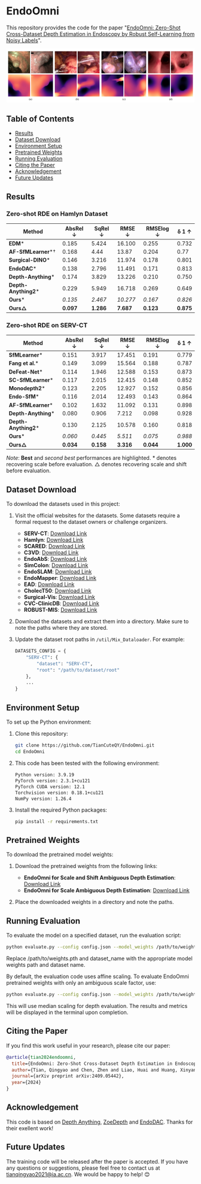 # EndoOmni

This repository provides the code for the paper "[EndoOmni: Zero-Shot Cross-Dataset Depth Estimation in Endoscopy by Robust Self-Learning from Noisy Labels](https://arxiv.org/abs/2409.05442)".

![Zero-shot performance on unseen datasets](FirstPage.jpg)

## Table of Contents
- [Results](#results)
- [Dataset Download](#dataset-download)
- [Environment Setup](#environment-setup)
- [Pretrained Weights](#pretrained-weights)
- [Running Evaluation](#running-evaluation)
- [Citing the Paper](#citing-the-paper)
- [Acknowledgement](#acknowledgement)
- [Future Updates](#future-updates)

## Results

### Zero-shot RDE on Hamlyn Dataset
| **Method**                     | **AbsRel ↓** | **SqRel ↓** | **RMSE ↓** | **RMSElog ↓** | **δ 1 ↑** |
|-------------------------------|--------------|-------------|------------|---------------|------------|
| **EDM***                      | 0.185        | 5.424       | 16.100     | 0.255         | 0.732      |
| **AF-SfMLearner***†           | 0.168        | 4.44        | 13.87      | 0.204         | 0.77       |
| **Surgical-DINO***            | 0.146        | 3.216       | 11.974     | 0.178         | 0.801      |
| **EndoDAC***                  | 0.138        | 2.796       | 11.491     | 0.171         | 0.813      |
| **Depth-Anything***           | 0.174        | 3.829       | 13.226     | 0.210         | 0.750      |
| **Depth-Anything2***          | 0.229        | 5.949       | 16.718     | 0.269         | 0.649      |
| **Ours***                     | _0.135_      | _2.467_     | _10.277_   | _0.167_       | _0.826_    |
| **Ours△**                     | **0.097**    | **1.286**   | **7.687**  | **0.123**     | **0.875**  |

### Zero-shot RDE on SERV-CT
| **Method**                     | **AbsRel ↓** | **SqRel ↓** | **RMSE ↓** | **RMSElog ↓** | **δ 1 ↑** |
|-------------------------------|--------------|-------------|------------|---------------|------------|
| **SfMLearner***               | 0.151        | 3.917       | 17.451     | 0.191         | 0.779      |
| **Fang et al.***              | 0.149        | 3.099       | 15.564     | 0.188         | 0.787      |
| **DeFeat-Net***               | 0.114        | 1.946       | 12.588     | 0.153         | 0.873      |
| **SC-SfMLearner***            | 0.117        | 2.015       | 12.415     | 0.148         | 0.852      |
| **Monodepth2***               | 0.123        | 2.205       | 12.927     | 0.152         | 0.856      |
| **Endo-SfM***                 | 0.116        | 2.014       | 12.493     | 0.143         | 0.864      |
| **AF-SfMLearner***            | 0.102        | 1.632       | 11.092     | 0.131         | 0.898      |
| **Depth-Anything***           | 0.080        | 0.906       | 7.212      | 0.098         | 0.928      |
| **Depth-Anything2***          | 0.130        | 2.125       | 10.578     | 0.160         | 0.818      |
| **Ours***                     | _0.060_      | _0.445_     | _5.511_    | _0.075_       | _0.988_    |
| **Ours△**                     | **0.034**    | **0.158**   | **3.316**  | **0.044**     | **1.000**  |

*Note*: **Best** and _second best_ performances are highlighted. * denotes recovering scale before evaluation. △ denotes recovering scale and shift before evaluation.

## Dataset Download
To download the datasets used in this project:

1. Visit the official websites for the datasets. Some datasets require a formal request to the dataset owners or challenge organizers.
   - **SERV-CT**: [Download Link](https://www.ucl.ac.uk/interventional-surgical-sciences/weiss-open-research/weiss-open-data-server/serv-ct)
   - **Hamlyn**: [Download Link](https://unizares-my.sharepoint.com/personal/recasens_unizar_es/_layouts/15/onedrive.aspx?id=%2Fpersonal%2Frecasens%5Funizar%5Fes%2FDocuments%2FDoctorado%2FEndo%2DDepth%2Dand%2DMotion%2FOpen%20access%20files%2Fhamlyn%5Fdata&ga=1)
   - **SCARED**: [Download Link](https://endovissub2019-scared.grand-challenge.org/)
   - **C3VD**: [Download Link](https://durrlab.github.io/C3VD/)
   - **EndoAbS**: [Download Link](https://zenodo.org/records/60593)
   - **SimColon**: [Download Link](http://cmic.cs.ucl.ac.uk/ColonoscopyDepth)
   - **EndoSLAM**: [Download Link](https://data.mendeley.com/datasets/cd2rtzm23r/1)
   - **EndoMapper**: [Download Link](https://www.synapse.org/#!Synapse:syn52137895)
   - **EAD**: [Download Link](https://data.mendeley.com/datasets/c7fjbxcgj9/2)
   - **CholecT50**: [Download Link](https://github.com/CAMMA-public/cholect50/tree/master)
   - **Surgical-Vis**: [Download Link](https://www.synapse.org/surgvisdom2020)
   - **CVC-ClinicDB**: [Download Link](https://polyp.grand-challenge.org/CVCClinicDB/)
   - **ROBUST-MIS**: [Download Link](https://www.synapse.org/Synapse:syn18779624/wiki/591266)

2. Download the datasets and extract them into a directory. Make sure to note the paths where they are stored.

3. Update the dataset root paths in `/util/Mix_Dataloader`. For example:
    ```python
    DATASETS_CONFIG = {
        "SERV-CT": {
            "dataset": "SERV-CT",
            "root": "/path/to/dataset/root"
        },
        ...
    }
    ```

## Environment Setup
To set up the Python environment:

1. Clone this repository:
    ```bash
    git clone https://github.com/TianCuteQY/EndoOmni.git
    cd EndoOmni
    ```

2. This code has been tested with the following environment:
    ```text
    Python version: 3.9.19
    PyTorch version: 2.3.1+cu121
    PyTorch CUDA version: 12.1
    Torchvision version: 0.18.1+cu121
    NumPy version: 1.26.4
    ```

3. Install the required Python packages:
    ```bash
    pip install -r requirements.txt
    ```

## Pretrained Weights
To download the pretrained model weights:

1. Download the pretrained weights from the following links:
   - **EndoOmni for Scale and Shift Ambiguous Depth Estimation**: [Download Link](https://pan.cstcloud.cn/s/W57OC5UFTbc)
   - **EndoOmni for Scale Ambiguous Depth Estimation**: [Download Link](https://pan.cstcloud.cn/s/k1Q8wZGtTeg)

2. Place the downloaded weights in a directory and note the paths.

## Running Evaluation
To evaluate the model on a specified dataset, run the evaluation script:

```bash
python evaluate.py --config config.json --model_weights /path/to/weights.pth --dataset dataset_name
```

Replace /path/to/weights.pth and dataset_name with the appropriate model weights path and dataset name.

By default, the evaluation code uses affine scaling. To evaluate EndoOmni pretrained weights with only an ambiguous scale factor, use:
```bash
python evaluate.py --config config.json --model_weights /path/to/weights.pth --dataset dataset_name --scaling median
```
This will use median scaling for depth evaluation. The results and metrics will be displayed in the terminal upon completion.

## Citing the Paper
If you find this work useful in your research, please cite our paper:
```bibtex
@article{tian2024endoomni,
  title={EndoOmni: Zero-Shot Cross-Dataset Depth Estimation in Endoscopy by Robust Self-Learning from Noisy Labels},
  author={Tian, Qingyao and Chen, Zhen and Liao, Huai and Huang, Xinyan and Li, Lujie and Ourselin, Sebastien and Liu, Hongbin},
  journal={arXiv preprint arXiv:2409.05442},
  year={2024}
}
```

## Acknowledgement
This code is based on [Depth Anything](https://github.com/LiheYoung/Depth-Anything), [ZoeDepth](https://github.com/isl-org/ZoeDepth) and [EndoDAC](https://github.com/BeileiCui/EndoDAC). Thanks for their exellent work!

## Future Updates
The training code will be released after the paper is accepted. If you have any questions or suggestions, please feel free to contact us at tianqingyao2021@ia.ac.cn. We would be happy to help! 😊


